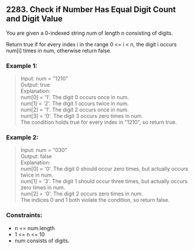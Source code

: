 ## 2283. Check if Number Has Equal Digit Count and Digit Value
You are given a 0-indexed string num of length n consisting of digits.

Return true if for every index i in the range 0 <= i < n, the digit i occurs num[i] times in num, otherwise return false.

### Example 1:

> Input: num = "1210"<br/>
> Output: true<br/>
> Explanation:<br/>
> num[0] = '1'. The digit 0 occurs once in num.<br/>
> num[1] = '2'. The digit 1 occurs twice in num.<br/>
> num[2] = '1'. The digit 2 occurs once in num.<br/>
> num[3] = '0'. The digit 3 occurs zero times in num.<br/>
> The condition holds true for every index in "1210", so return true.

### Example 2:

> Input: num = "030"<br/>
> Output: false<br/>
> Explanation:<br/>
> num[0] = '0'. The digit 0 should occur zero times, but actually occurs twice in num.<br/>
> num[1] = '3'. The digit 1 should occur three times, but actually occurs zero times in num.<br/>
> num[2] = '0'. The digit 2 occurs zero times in num.<br/>
> The indices 0 and 1 both violate the condition, so return false.<br/>

### Constraints:

- n == num.length
- 1 <= n <= 10
- num consists of digits.